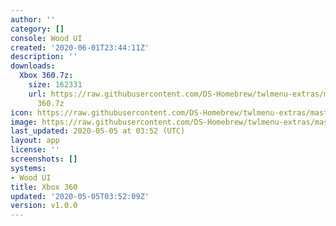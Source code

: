 ```yaml
---
author: ''
category: []
console: Wood UI
created: '2020-06-01T23:44:11Z'
description: ''
downloads:
  Xbox 360.7z:
    size: 162331
    url: https://raw.githubusercontent.com/DS-Homebrew/twlmenu-extras/master/_nds/TWiLightMenu/akmenu/themes/Xbox
      360.7z
icon: https://raw.githubusercontent.com/DS-Homebrew/twlmenu-extras/master/unistore/icons/ak.png
image: https://raw.githubusercontent.com/DS-Homebrew/twlmenu-extras/master/unistore/icons/ak.png
last_updated: 2020-05-05 at 03:52 (UTC)
layout: app
license: ''
screenshots: []
systems:
- Wood UI
title: Xbox 360
updated: '2020-05-05T03:52:09Z'
version: v1.0.0
---
```

